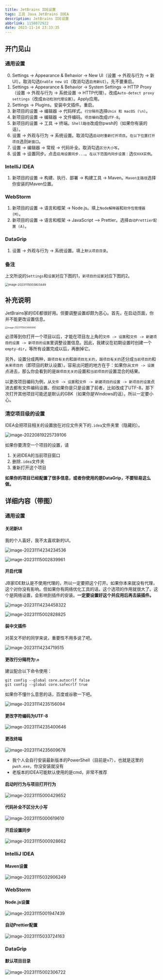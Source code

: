 ```yaml
---
title: JetBrains IDE设置
tags: 工具 Java JetBrains IDEA
description: JetBrains IDE设置
abbrlink: 1158072922
date: 2023-11-14 23:33:35
---
```


## 开门见山

### 通用设置


0. Settings -> Appearance & Behavior -> New UI（设置 -> 外观与行为 -> 新UI）。取消勾选`Enable new UI`（取消勾选`启用新UI`）。先不要重启。
1. Settings -> Appearance & Behavior -> System Settings -> HTTP Proxy（设置 -> 外观与行为 -> 系统设置 -> HTTP代理）。改成`Auto-detect proxy settings`（改成`自动检测代理设置`）。Apply应用。
2. Settings -> Plugins。安装中文插件。重启。
3. 新项目的设置 -> 编辑器 -> 代码样式。`行分隔符`选择`Unix 和 macOS (\n)`。
4. 新项目的设置 -> 编辑器 -> 文件编码。`项目编码`改成`UTF-8`。
5. 新项目的设置 -> 工具 -> 终端。`Shell路径`改成你pwsh的（如果你有装的话）。
6. 设置 -> 外观与行为 -> 系统设置。取消勾选`启动时重新打开项目`。`在以下位置打开项目`选则`新窗口`。
7. 设置 -> 编辑器 -> 常规 -> 代码补全。取消勾选`区分大小写`。
8. 设置 -> 设置同步。点击`启用设置同步...`。`在以下范围内同步设置：`选`仅XXX实例`。

### IntelliJ IDEA

1. 新项目的设置 -> 构建、执行、部署 -> 构建工具 -> Maven。`Maven主路径`选择你安装的Maven位置。

### WebStorm

1. 新项目的设置 -> 语言和框架 -> Node.js。填上`Node解释器`和`软件包管理器 (M)`。
2. 新项目的设置 -> 语言和框架 -> JavaScript --> Prettier。选择`自动Prettier配置 (A)`。

### DataGrip

1. 设置 -> 外观与行为 -> 系统设置。填上`默认项目目录`。

### 备注

上文所说的`Settings`和`设置`对应下图的1，`新项目的设置`对应下图的2。

<img src="https://wexcdn.com/img/image-20231115003803449.png" alt="image-20231115003803449" style="zoom:67%;" />

## 补充说明

JetBrains家的IDE都很好用。但要调整设置却颇为恶心。首先，在启动页面，你并不能更改设置信息。

<img src="https://wexcdn.com/img/image-20231115003440440.png" alt="image-20231115003440440" style="zoom: 50%;" />

必须等到你打开一个项目以后，才能在项目左上角的`文件 -> 设置`和`文件 -> 新建项目的设置 -> 新项目的设置`里调整设置信息。因此，我建议在初期设置时创建一个`empty-dir`，等所有设置完成以后，再删掉它。

另外，设置分成两种，`跟项目有关的`和`跟项目无关的`，`跟项目有关的`还分成`当前项目的`和`未来项目的`（即项目的默认设置）。容易出问题的地方在于：如果你从`文件 -> 设置`点进去，那么你会看到的是`跟项目无关的`设置和`当前项目的`设置混合的结果。

以更改项目编码为例，从`文件 -> 设置`和`文件 -> 新建项目的设置 -> 新项目的设置`点进去都有文件编码设置。但如果你是只是设置了前者，比如改成了UTF-8，那下次打开其他项目可能还是默认的GBK（如果你是Windows的话）。所以一定要小心。

### 清空项目级的设置

IDEA会把项目相关的设置放在对应文件夹下的`.idea`文件夹里（隐藏的）。

![image-20220819225739106](https://wexcdn.com/img/image-20220819225739106.png)

如果你要清空一个项目的设置，请

1. 关闭IDEA的当前项目窗口
2. 删除`.idea`文件夹
3. 重新打开这个项目

**如果你的项目已经配置了很多信息，或者你使用的是DataGrip，不要轻易这么做。**

## 详细内容（带图）

### 通用设置

#### 关闭新UI

我的个人喜好，我不太喜欢新的UI。

![image-20231114234234536](https://wexcdn.com/img/image-20231114234234536.png)

![image-20231115002839961](https://wexcdn.com/img/image-20231115002839961.png)

#### 开启代理

JB家IDE默认是不使用代理的，所以一定要把这个打开。如果你本来就没有代理，这个对你没有影响。但如果你有网络优化工具的话，这个选项的作用就很大了。这个是网络设置，会影响到插件的安装。**一定要设置好这个并应用后再去装插件。**

![image-20231114234458322](https://wexcdn.com/img/image-20231114234458322.png)

![image-20231115002828825](https://wexcdn.com/img/image-20231115002828825.png)

#### 装中文插件

对英文不好的同学来说，重要性不用多说了吧。

![image-20231114234719515](https://wexcdn.com/img/image-20231114234719515.png)

#### 更改行分隔符为`\n`

建议配合以下命令使用：

```shell
git config --global core.autocrlf false
git config --global core.safecrlf true
```

如果你不懂什么意思的话，百度或谷歌一下吧。

![image-20231114235156094](https://wexcdn.com/img/image-20231114235156094.png)

#### 更改字符编码为UTF-8

![image-20231114235400646](https://wexcdn.com/img/image-20231114235400646.png)

#### 更改终端

![image-20231114235609678](https://wexcdn.com/img/image-20231114235609678.png)

- 我个人会自行安装最新版本的PowerShell（目前是v7），也就是这里的`pwsh.exe`，你没安装就没有
- 老版本的IDEA可能默认使用的是cmd，非常不推荐

#### 启动时行为与项目打开行为

![image-20231115000429652](https://wexcdn.com/img/image-20231115000429652.png)

#### 代码补全不区分大小写

![image-20231115000619610](https://wexcdn.com/img/image-20231115000619610.png)

#### 开启设置同步

![image-20231115000928662](https://wexcdn.com/img/image-20231115000928662.png)

### IntelliJ IDEA

#### Maven设置

![image-20231115032906249](https://wexcdn.com/img/image-20231115032906249.png)

### WebStorm

#### Node.js设置

![image-20231115001947439](https://wexcdn.com/img/image-20231115001947439.png)

#### 自动Prettier配置

![image-20231115033724163](https://wexcdn.com/img/image-20231115033724163.png)

### DataGrip

#### 默认项目目录

![image-20231115002306722](https://wexcdn.com/img/image-20231115002306722.png)
